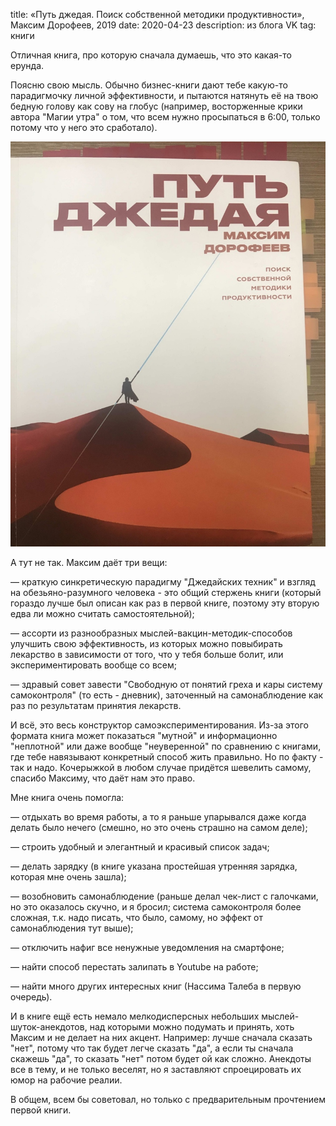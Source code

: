 title: «Путь джедая. Поиск собственной методики продуктивности», Максим Дорофеев, 2019
date: 2020-04-23
description: из блога VK
tag: книги

Отличная книга, про которую сначала думаешь, что это какая-то ерунда.

Поясню свою мысль. Обычно бизнес-книги дают тебе какую-то парадигмочку личной эффективности, и пытаются натянуть её на твою бедную голову как сову на глобус (например, восторженные крики автора "Магии утра" о том, что всем нужно просыпаться в 6:00, только потому что у него это сработало).

![post-image](/static/img/posts/jedi_path.png)

А тут не так. Максим даёт три вещи:

— краткую синкретическую парадигму "Джедайских техник" и взгляд на обезьяно-разумного человека - это общий стержень книги (который гораздо лучше был описан как раз в первой книге, поэтому эту вторую едва ли можно считать самостоятельной);

— ассорти из разнообразных мыслей-вакцин-методик-способов улучшить свою эффективность, из которых можно повыбирать лекарство в зависимости от того, что у тебя больше болит, или экспериментировать вообще со всем;

— здравый совет завести "Свободную от понятий греха и кары систему самоконтроля" (то есть - дневник), заточенный на самонаблюдение как раз по результатам принятия лекарств.

И всё, это весь конструктор самоэкспериментирования. Из-за этого формата книга может показаться "мутной" и информационно "неплотной" или даже вообще "неуверенной" по сравнению с книгами, где тебе навязывают конкретный способ жить правильно. Но по факту - так и надо. Кочерыжкой в любом случае придётся шевелить самому, спасибо Максиму, что даёт нам это право.

Мне книга очень помогла:

— отдыхать во время работы, а то я раньше упарывался даже когда делать было нечего (смешно, но это очень страшно на самом деле);

— строить удобный и элегантный и красивый список задач;

— делать зарядку (в книге указана простейшая утренняя зарядка, которая мне очень зашла);

— возобновить самонаблюдение (раньше делал чек-лист с галочками, но это оказалось скучно, и я бросил; система самоконтроля более сложная, т.к. надо писать, что было, самому, но эффект от самонаблюдения тут выше);

— отключить нафиг все ненужные уведомления на смартфоне;

— найти способ перестать залипать в Youtube на работе;

— найти много других интересных книг (Нассима Талеба в первую очередь).

И в книге ещё есть немало мелкодисперсных небольших мыслей-шуток-анекдотов, над которыми можно подумать и принять, хоть Максим и не делает на них акцент. Например: лучше сначала сказать "нет", потому что так будет легче сказать "да", а если ты сначала скажешь "да", то сказать "нет" потом будет ой как сложно. Анекдоты все в тему, и не только веселят, но я заставляют спроецировать их юмор на рабочие реалии.

В общем, всем бы советовал, но только с предварительным прочтением первой книги.
